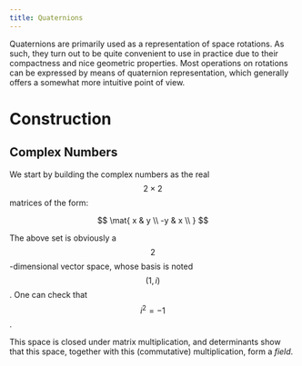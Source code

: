 ```yaml
---
title: Quaternions
---
```


Quaternions are primarily used as a representation of space
rotations. As such, they turn out to be quite convenient to use in
practice due to their compactness and nice geometric properties. Most
operations on rotations can be expressed by means of quaternion
representation, which generally offers a somewhat more intuitive point
of view.



# Construction

## Complex Numbers
   
   We start by building the complex numbers as the real $$2 \times 2$$
   matrices of the form:

   $$ \mat{ 
   x  & y  \\
   -y & x  \\
   } $$
   
   The above set is obviously a $$2$$-dimensional vector
   space, whose basis is noted $$(1, i)$$. One can check that $$i^2 = -1$$.
   
   This space is closed under matrix multiplication, and determinants
   show that this space, together with this (commutative)
   multiplication, form a *field*.

